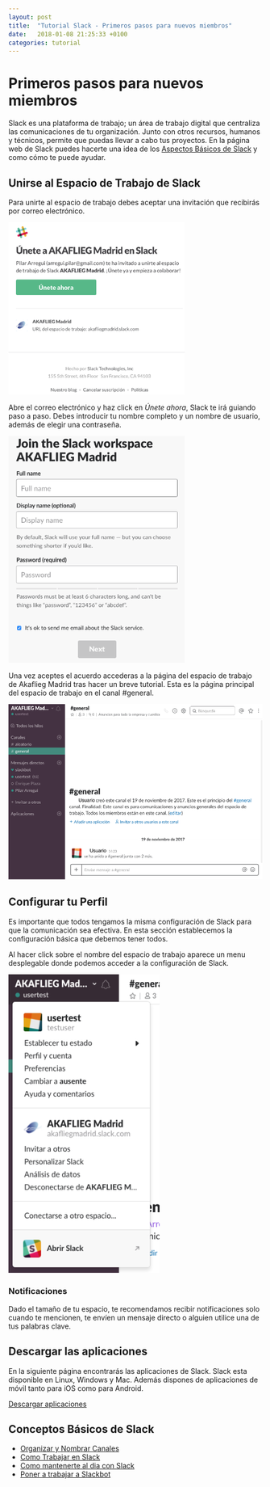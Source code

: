 ```yaml
---
layout: post
title:  "Tutorial Slack - Primeros pasos para nuevos miembros"
date:   2018-01-08 21:25:33 +0100
categories: tutorial
---
```

# Primeros pasos para nuevos miembros

Slack es una plataforma de trabajo; un área de trabajo digital que centraliza las comunicaciones de tu organización. Junto con otros recursos, humanos y técnicos, permite que puedas llevar a cabo tus proyectos. En la página web de Slack puedes hacerte una idea de los [Aspectos Básicos de Slack] y como cómo te puede ayudar.

## Unirse al Espacio de Trabajo de Slack

Para unirte al espacio de trabajo debes aceptar una invitación que recibirás por correo electrónico. 

<img src="/images/email-invitacion.png" width="350">

Abre el correo electrónico y haz click en _Únete ahora_, Slack te irá guiando paso a paso. Debes introducir tu nombre completo y un nombre de usuario, además de elegir una contraseña.

<img src="/images/unete.png" width="350">

Una vez aceptes el acuerdo accederas a la página del espacio de trabajo de Akaflieg Madrid tras hacer un breve tutorial. Esta es la página principal del espacio de trabajo en el canal #general.

<img src="/images/espacio-de-trabajo.png" width="800">

## Configurar tu Perfil

Es importante que todos tengamos la misma configuración de Slack para que la comunicación sea efectiva. En esta sección establecemos la configuración básica que debemos tener todos.

Al hacer click sobre el nombre del espacio de trabajo aparece un menu desplegable donde podemos acceder a la configuración de Slack.

<img src="/images/menu.png" width="300">

### Notificaciones
Dado el tamaño de tu espacio, te recomendamos recibir notificaciones solo cuando te mencionen, te envíen un mensaje directo o alguien utilice una de tus palabras clave.

## Descargar las aplicaciones

En la siguiente página encontrarás las aplicaciones de Slack. Slack esta disponible en Linux, Windows y Mac. Además dispones de aplicaciones de móvil tanto para iOS como para Android. 

[Descargar aplicaciones]


## Conceptos Básicos de Slack

- [Organizar y Nombrar Canales]
- [Como Trabajar en Slack]
- [Como mantenerte al dia con Slack]
- [Poner a trabajar a Slackbot]


[Aspectos Básicos de Slack]: https://get.slack.help/hc/es/articles/115004071768
[Descargar aplicaciones]: https://get.slack.help/hc/es/articles/218080037-Primeros-pasos-para-nuevos-miembros#3.-descargar-las-aplicaciones-de-slack-para-ordenador-y-smartphone
[Como Trabajar en Slack]: https://get.slack.help/hc/es/articles/115004056967-Trabajar-en-Slack
[Organizar y Nombrar Canales]: https://get.slack.help/hc/es/articles/217626408-Organizar-y-nombrar-canales
[Como mantenerte al dia con Slack]: https://get.slack.help/hc/es/articles/217626558-Mantente-al-d%C3%ADa-sobre-lo-que-realmente-importa
[Poner a trabajar a Slackbot]: https://get.slack.help/hc/es/articles/202026038-Slackbot-your-assistant-and-programmable-bot